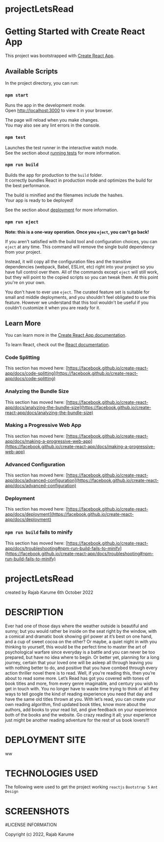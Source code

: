 # projectLetsRead

# Getting Started with Create React App

This project was bootstrapped with [Create React App](https://github.com/facebook/create-react-app).

## Available Scripts

In the project directory, you can run:

### `npm start`

Runs the app in the development mode.\
Open [http://localhost:3000](http://localhost:3000) to view it in your browser.

The page will reload when you make changes.\
You may also see any lint errors in the console.

### `npm test`

Launches the test runner in the interactive watch mode.\
See the section about [running tests](https://facebook.github.io/create-react-app/docs/running-tests) for more information.

### `npm run build`

Builds the app for production to the `build` folder.\
It correctly bundles React in production mode and optimizes the build for the best performance.

The build is minified and the filenames include the hashes.\
Your app is ready to be deployed!

See the section about [deployment](https://facebook.github.io/create-react-app/docs/deployment) for more information.

### `npm run eject`

**Note: this is a one-way operation. Once you `eject`, you can't go back!**

If you aren't satisfied with the build tool and configuration choices, you can `eject` at any time. This command will remove the single build dependency from your project.

Instead, it will copy all the configuration files and the transitive dependencies (webpack, Babel, ESLint, etc) right into your project so you have full control over them. All of the commands except `eject` will still work, but they will point to the copied scripts so you can tweak them. At this point you're on your own.

You don't have to ever use `eject`. The curated feature set is suitable for small and middle deployments, and you shouldn't feel obligated to use this feature. However we understand that this tool wouldn't be useful if you couldn't customize it when you are ready for it.

## Learn More

You can learn more in the [Create React App documentation](https://facebook.github.io/create-react-app/docs/getting-started).

To learn React, check out the [React documentation](https://reactjs.org/).

### Code Splitting

This section has moved here: [https://facebook.github.io/create-react-app/docs/code-splitting](https://facebook.github.io/create-react-app/docs/code-splitting)

### Analyzing the Bundle Size

This section has moved here: [https://facebook.github.io/create-react-app/docs/analyzing-the-bundle-size](https://facebook.github.io/create-react-app/docs/analyzing-the-bundle-size)

### Making a Progressive Web App

This section has moved here: [https://facebook.github.io/create-react-app/docs/making-a-progressive-web-app](https://facebook.github.io/create-react-app/docs/making-a-progressive-web-app)

### Advanced Configuration

This section has moved here: [https://facebook.github.io/create-react-app/docs/advanced-configuration](https://facebook.github.io/create-react-app/docs/advanced-configuration)

### Deployment

This section has moved here: [https://facebook.github.io/create-react-app/docs/deployment](https://facebook.github.io/create-react-app/docs/deployment)

### `npm run build` fails to minify

This section has moved here: [https://facebook.github.io/create-react-app/docs/troubleshooting#npm-run-build-fails-to-minify](https://facebook.github.io/create-react-app/docs/troubleshooting#npm-run-build-fails-to-minify)
# projectLetsRead
created by Rajab Karume 6th October 2022
# DESCRIPTION
Ever had one of those days where the weather outside is beautiful and sunny; but you would rather be inside on the seat right by the window, with a comical and dramatic book showing girl power at it’s best on one hand, and a cup of sweet cocoa on the other? Or maybe, a quiet night in with you thinking to yourself, this would be the perfect time to master the art of psychological warfare since everyday is a battle and you can never be too prepared, but have no idea where to begin. Or better yet, planning for a long journey, certain that your loved one will be asleep all through leaving you with nothing better to do, and positive that you have combed through every action thriller novel there is to read. Well, if you’re reading this, then you’re about to read some more. Let’s Read has got you covered with tones of book titles and more, from every genre imaginable, and century you wish to get in touch with. You no longer have to waste time trying to think of all they ways to tell google the kind of reading experience you need that day and have the same old titles thrown at you. With let’s read, you can create your own reading algorithm, find updated book titles, know more about the authors, add books to your read list, and give feedback on your experience both of the books and the website. Go crazy reading it all; your experience just might be another reading adventure for the rest of us book lovers!!!   
# DEPLOYMENT SITE
ww

# TECHNOLOGIES USED

The following were used to get the project working
 `reactjs` 
 `Bootstrap 5`
 `Ant Design`

# SCREENSHOTS










#LICENSE INFORMATION

Copyright (c) 2022, Rajab Karume
